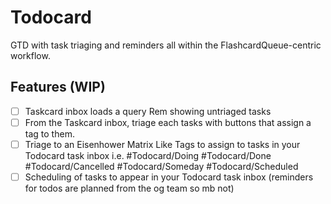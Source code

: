 # Todocard

GTD with task triaging and reminders all within the FlashcardQueue-centric workflow.

## Features (WIP)

- [ ] Taskcard inbox loads a query Rem showing untriaged tasks
- [ ] From the Taskcard inbox, triage each tasks with buttons that assign a tag to them.
- [ ] Triage to an Eisenhower Matrix Like Tags to assign to tasks in your Todocard task inbox i.e. #Todocard/Doing #Todocard/Done #Todocard/Cancelled #Todocard/Someday #Todocard/Scheduled
- [ ] Scheduling of tasks to appear in your Todocard task inbox (reminders for todos are planned from the og team so mb not)